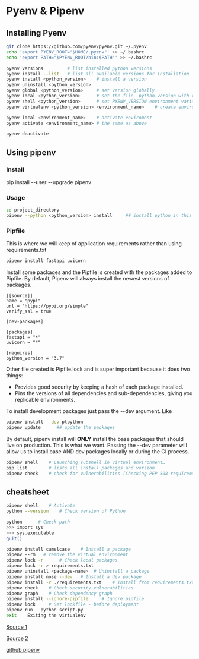# Pyenv & Pipenv

## Installing Pyenv

```bash
git clone https://github.com/pyenv/pyenv.git ~/.pyenv
echo 'export PYENV_ROOT="$HOME/.pyenv"' >> ~/.bashrc
echo 'export PATH="$PYENV_ROOT/bin:$PATH"' >> ~/.bashrc
```

```bash
pyenv versions         # list installed python versions
pyenv install --list   # list all available versions for installation
pyenv install <python_version>    # install a version
pyenv uninstall <python_version>   
pyenv global <python_version>     # set version globally
pyenv local <python_version>      # set the file .python-version with version 3.8.2
pyenv shell <python_version>      # set PYENV_VERSION environment variable as current
pyenv virtualenv <python_version> <environment_name>    # create environment

pyenv local <environment_name>    # activate enviroment
pyenv activate <environment_name> # the same as above

pyenv deactivate
```

## Using pipenv

### Install

pip install --user --upgrade pipenv

### Usage

```bash
cd project_directory
pipenv --python <python_version> install     ## install python in this dir

```

### Pipfile

This is where we will keep of application requirements rather than using requirements.txt

```bash
pipenv install fastapi uvicorn
```

Install some packages and the Pipfile is created with the packages added to Pipfile. By default, Pipenv will always install the newest versions of packages.

```text
[[source]]
name = "pypi"
url = "https://pypi.org/simple"
verify_ssl = true

[dev-packages]

[packages]
fastapi = "*"
uvicorn = "*"

[requires]
python_version = "3.7"
```
Other file created is Pipfile.lock and is super important because it does two things:

- Provides good security by keeping a hash of each package installed.
- Pins the versions of all dependencies and sub-dependencies, giving you replicable environments.


To install development packages just pass the --dev argument. Like

```bash
pipenv install --dev ptpython
pipenv update      ## update the packages
```

By default, pipenv install will **ONLY** install the base packages that should live on production. This is what we want. Passing the --dev parameter will allow us to install base AND dev packages locally or during the CI process.

```bash
pipenv shell    # Launching subshell in virtual environment…
pip list        # lists all install packages and version
pipenv check    # check for vulnerabilities (Checking PEP 508 requirements)
```


## cheatsheet

```bash
pipenv shell    # Activate
python --version    # Check version of Python

python      # Check path
>>> import sys
>>> sys.executable
quit()

pipenv install camelcase    # Install a package
pipenv --rm   # remove the virtual environment
pipenv lock -r      # Check local packages
pipenv lock -r > requirements.txt
pipenv uninstall <package-name>  # Uninstall a package
pipenv install nose --dev   # Install a dev package
pipenv install -r ./requirements.txt    # Install from requirements.txt
pipenv check    # Check security vulnerabilities
pipenv graph    # Check dependency graph
pipenv install --ignore-pipfile     # Ignore pipfile
pipenv lock     # Set lockfile - before deployment
pipenv run   python script.py
exit    Exiting the virtualenv
```

[Source 1](https://dev.to/writingcode/the-python-virtual-environment-with-pyenv-pipenv-3mlo)

[Source 2](https://hackernoon.com/reaching-python-development-nirvana-bb5692adf30c)

[github pipenv](https://github.com/pypa/pipenv)